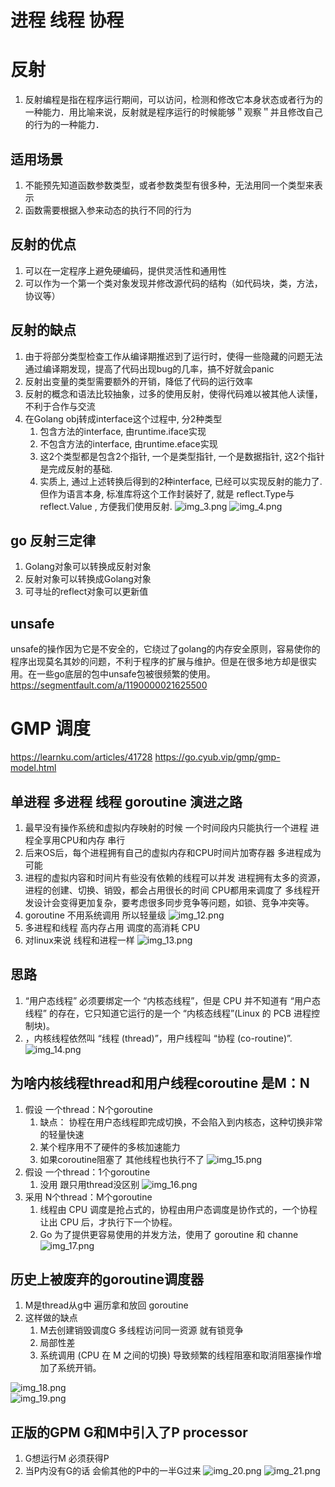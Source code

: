 # 进程 线程 协程
# 反射
1. 反射编程是指在程序运行期间，可以访问，检测和修改它本身状态或者行为的一种能力．用比喻来说，反射就是程序运行的时候能够＂观察＂并且修改自己的行为的一种能力．
## 适用场景
1. 不能预先知道函数参数类型，或者参数类型有很多种，无法用同一个类型来表示
2. 函数需要根据入参来动态的执行不同的行为 
## 反射的优点
1. 可以在一定程序上避免硬编码，提供灵活性和通用性
2. 可以作为一个第一个类对象发现并修改源代码的结构（如代码块，类，方法，协议等）
## 反射的缺点
1. 由于将部分类型检查工作从编译期推迟到了运行时，使得一些隐藏的问题无法通过编译期发现，提高了代码出现bug的几率，搞不好就会panic
2. 反射出变量的类型需要额外的开销，降低了代码的运行效率
3. 反射的概念和语法比较抽象，过多的使用反射，使得代码难以被其他人读懂，不利于合作与交流
4. 在Golang obj转成interface这个过程中, 分2种类型 
   1. 包含方法的interface, 由runtime.iface实现 
   2. 不包含方法的interface, 由runtime.eface实现 
   3. 这2个类型都是包含2个指针, 一个是类型指针, 一个是数据指针, 这2个指针是完成反射的基础. 
   4. 实质上, 通过上述转换后得到的2种interface, 已经可以实现反射的能力了. 但作为语言本身, 标准库将这个工作封装好了, 就是 reflect.Type与reflect.Value , 方便我们使用反射.
   ![img_3.png](img_3.png)
   ![img_4.png](img_4.png)
## go 反射三定律
1. Golang对象可以转换成反射对象
2. 反射对象可以转换成Golang对象
3. 可寻址的reflect对象可以更新值
## unsafe
unsafe的操作因为它是不安全的，它绕过了golang的内存安全原则，容易使你的程序出现莫名其妙的问题，不利于程序的扩展与维护。但是在很多地方却是很实用。在一些go底层的包中unsafe包被很频繁的使用。
https://segmentfault.com/a/1190000021625500

# GMP 调度
https://learnku.com/articles/41728
https://go.cyub.vip/gmp/gmp-model.html
## 单进程 多进程 线程 goroutine 演进之路
1. 最早没有操作系统和虚拟内存映射的时候 一个时间段内只能执行一个进程 进程全享用CPU和内存 串行
2. 后来OS后，每个进程拥有自己的虚拟内存和CPU时间片加寄存器 多进程成为可能
3. 进程的虚拟内容和时间片有些没有依赖的线程可以并发 进程拥有太多的资源，进程的创建、切换、销毁，都会占用很长的时间 CPU都用来调度了 多线程开发设计会变得更加复杂，要考虑很多同步竞争等问题，如锁、竞争冲突等。
4. goroutine 不用系统调用 所以轻量级
![img_12.png](img_12.png)
5. 多进程和线程 高内存占用
   调度的高消耗 CPU
6. 对linux来说 线程和进程一样
![img_13.png](img_13.png)
## 思路
1. “用户态线程” 必须要绑定一个 “内核态线程”，但是 CPU 并不知道有 “用户态线程” 的存在，它只知道它运行的是一个 “内核态线程”(Linux 的 PCB 进程控制块)。
2. ，内核线程依然叫 “线程 (thread)”，用户线程叫 “协程 (co-routine)”.
![img_14.png](img_14.png)

## 为啥内核线程thread和用户线程coroutine 是M：N
1. 假设 一个thread：N个goroutine
   1. 缺点： 协程在用户态线程即完成切换，不会陷入到内核态，这种切换非常的轻量快速
   2. 某个程序用不了硬件的多核加速能力
   3. 如果coroutine阻塞了 其他线程也执行不了
      ![img_15.png](img_15.png)
2. 假设 一个thread：1个goroutine
   1. 没用 跟只用thread没区别
   ![img_16.png](img_16.png)
3. 采用 N个thread：M个goroutine
   1. 线程由 CPU 调度是抢占式的，协程由用户态调度是协作式的，一个协程让出 CPU 后，才执行下一个协程。
   2. Go 为了提供更容易使用的并发方法，使用了 goroutine 和 channe
![img_17.png](img_17.png)
## 历史上被废弃的goroutine调度器 
1. M是thread从g中 遍历拿和放回 goroutine
2. 这样做的缺点
   1. M去创建销毁调度G 多线程访问同一资源 就有锁竞争
   2. 局部性差
   3. 系统调用 (CPU 在 M 之间的切换) 导致频繁的线程阻塞和取消阻塞操作增加了系统开销。

![img_18.png](img_18.png)   
![img_19.png](img_19.png)
## 正版的GPM  G和M中引入了P processor
1. G想运行M 必须获得P
2. 当P内没有G的话 会偷其他的P中的一半G过来
![img_20.png](img_20.png)
![img_21.png](img_21.png)